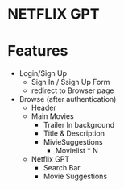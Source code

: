 # NETFLIX GPT


# Features

  - Login/Sign Up
    - Sign In / Ssign Up Form
    - redirect to Browser page
  - Browse (after authentication)
    - Header
    - Main Movies
        - Trailer In background
        - Title & Description
        - MivieSuggestions
            - Movielist * N
    - Netflix GPT
        - Search Bar
        - Movie Suggestions